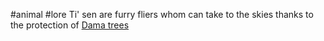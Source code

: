 #animal #lore
Ti' sen are furry fliers whom can take to the skies thanks to the protection of [Dama trees]()